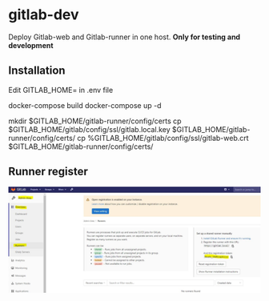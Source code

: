 # gitlab-dev
Deploy Gitlab-web and Gitlab-runner in one host. **Only for testing and development**


## Installation

Edit GITLAB_HOME=<path to gitlab> in .env file
  
docker-compose build
docker-compose up -d

mkdir $GITLAB_HOME/gitlab-runner/config/certs
cp $GITLAB_HOME/gitlab/config/ssl/gitlab.local.key $GITLAB_HOME/gitlab-runner/config/certs/
cp %GITLAB_HOME/gitlab/config/ssl/gitlab-web.crt $GITLAB_HOME/gitlab-runner/config/certs/

## Runner register  

![image](./uploads/runner.jpg)
